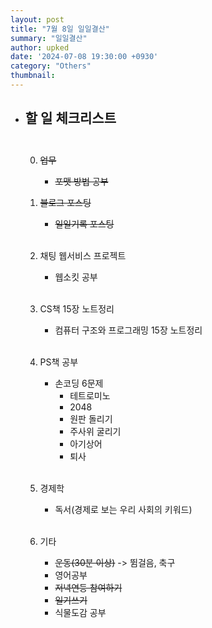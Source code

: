 ```yaml
---
layout: post
title: "7월 8일 일일결산"
summary: "일일결산"
author: upked
date: '2024-07-08 19:30:00 +0930'
category: "Others"
thumbnail:
---
```


- ## 할 일 체크리스트<br/><br/>

    0. ~~업무~~
        - ~~포맷 방법 공부~~

    1. ~~블로그 포스팅~~
        - ~~일일기록 포스팅~~<br/><br/>


    2. 채팅 웹서비스 프로젝트
        - 웹소킷 공부<br/><br/>


    3. CS책 15장 노트정리
        - 컴퓨터 구조와 프로그래밍 15장 노트정리<br/><br/>


    4. PS책 공부
        - 손코딩 6문제
            - 테트로미노
            - 2048
            - 원판 돌리기
            - 주사위 굴리기
            - 아기상어
            - 퇴사<br/><br/>


    5. 경제학
        - 독서(경제로 보는 우리 사회의 키워드)<br/><br/>


    6. 기타
        - ~~운동(30분 이상)~~ -> 뜀걸음, 축구
        - 영어공부
        - ~~저녁연등 참여하기~~
        - ~~일기쓰기~~
        - 식물도감 공부


